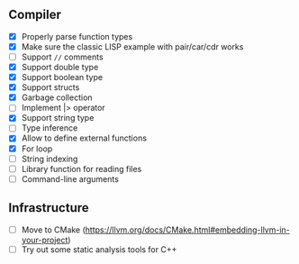 ## Compiler

- [x] Properly parse function types
- [x] Make sure the classic LISP example with pair/car/cdr works
- [ ] Support `//` comments
- [x] Support double type
- [x] Support boolean type
- [x] Support structs
- [x] Garbage collection
- [ ] Implement |> operator
- [x] Support string type
- [ ] Type inference
- [x] Allow to define external functions
- [x] For loop
- [ ] String indexing
- [ ] Library function for reading files
- [ ] Command-line arguments

## Infrastructure

- [ ] Move to CMake (https://llvm.org/docs/CMake.html#embedding-llvm-in-your-project)
- [ ] Try out some static analysis tools for C++